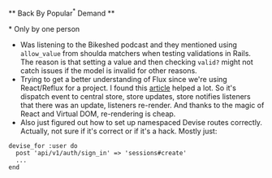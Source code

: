 ** Back By Popular<sup>\*</sup> Demand **

\* Only by one person

* Was listening to the Bikeshed podcast and they mentioned using `allow_value` from shoulda matchers when testing validations in Rails. The reason is that setting a value and then checking `valid?` might not catch issues if the model is invalid for other reasons.
* Trying to get a better understanding of Flux since we're using React/Reflux for a project. I found this [article](http://blog.andrewray.me/flux-for-stupid-people/) helped a lot. So it's dispatch event to central store, store updates, store notifies listeners that there was an update, listeners re-render. And thanks to the magic of React and Virtual DOM, re-rendering is cheap.
* Also just figured out how to set up namespaced Devise routes correctly. Actually, not sure if it's correct or if it's a hack. Mostly just:
```
devise_for :user do
  post 'api/v1/auth/sign_in' => 'sessions#create'
  ...
end
```

